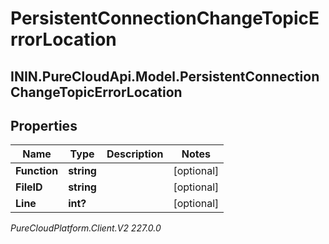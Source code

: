 # PersistentConnectionChangeTopicErrorLocation

## ININ.PureCloudApi.Model.PersistentConnectionChangeTopicErrorLocation

## Properties

|Name | Type | Description | Notes|
|------------ | ------------- | ------------- | -------------|
| **Function** | **string** |  | [optional] |
| **FileID** | **string** |  | [optional] |
| **Line** | **int?** |  | [optional] |



_PureCloudPlatform.Client.V2 227.0.0_

